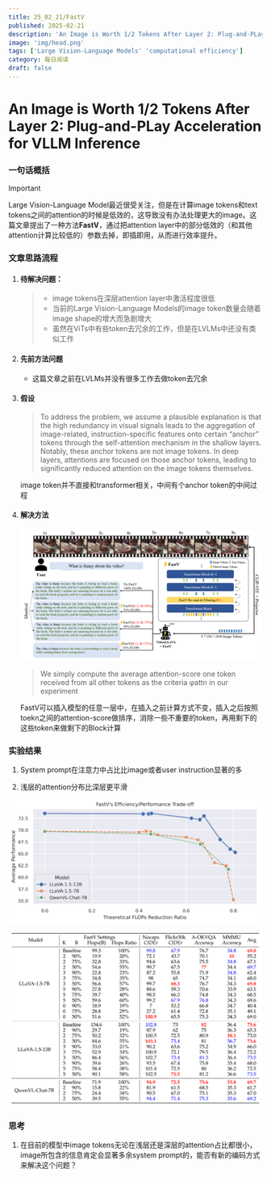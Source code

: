 ```yaml
---
title: 25_02_21/FastV
published: 2025-02-21
description: 'An Image is Worth 1/2 Tokens After Layer 2: Plug-and-PLay Acceleration for VLLM Inference'
image: 'img/head.png'
tags: ['Large Vision-Language Models' 'computational efficiency']
category: 每日阅读
draft: false 
---
```


# An Image is Worth 1/2 Tokens After Layer 2: Plug-and-PLay Acceleration for VLLM Inference



### 一句话概括

> [!IMPORTANT]
>
> Large Vision-Language Model最近很受关注，但是在计算image tokens和text tokens之间的attention的时候是低效的，这导致没有办法处理更大的image。这篇文章提出了一种方法**FastV**，通过把attention layer中的部分低效的（和其他attention计算比较低的）参数去掉，即插即用，从而进行效率提升。



### 文章思路流程

1. #### 待解决问题：

   > - image tokens在深层attention layer中激活程度很低
   > - 当前的Large Vision-Language Models的image token数量会随着image shape的增大而急剧增大
   > - 虽然在ViTs中有些token去冗余的工作，但是在LVLMs中还没有类似工作

2. #### 先前方法问题

   - 这篇文章之前在LVLMs并没有很多工作去做token去冗余

3. #### 假设

   > To address the problem, we assume a plausible explanation is that the high redundancy in visual signals leads to the aggregation of image-related, instruction-specific features onto certain “anchor” tokens through the self-attention mechanism in the shallow layers. Notably, these anchor tokens are not image tokens. In deep layers, attentions are focused on those anchor tokens, leading to significantly reduced attention on the image tokens themselves.

   image token并不直接和transformer相关，中间有个anchor token的中间过程

4. #### 解决方法

   ![head](./img/head.png)

   > We simply compute the average attention-score one token received from all other tokens as the criteria φattn in our experiment

   FastV可以插入模型的任意一层中，在插入之前计算方式不变，插入之后按照toekn之间的attention-score做排序，消除一些不重要的token，再用剩下的这些token来做剩下的Block计算

   

### 实验结果

1. System prompt在注意力中占比比image或者user instruction显著的多

2. 浅层的attention分布比深层更平滑

![exp](./img/exp.png)

![exp](./img/exp1.png)



### 思考

1. 在目前的模型中image tokens无论在浅层还是深层的attention占比都很小，image所包含的信息肯定会显著多余system prompt的，能否有新的编码方式来解决这个问题？
